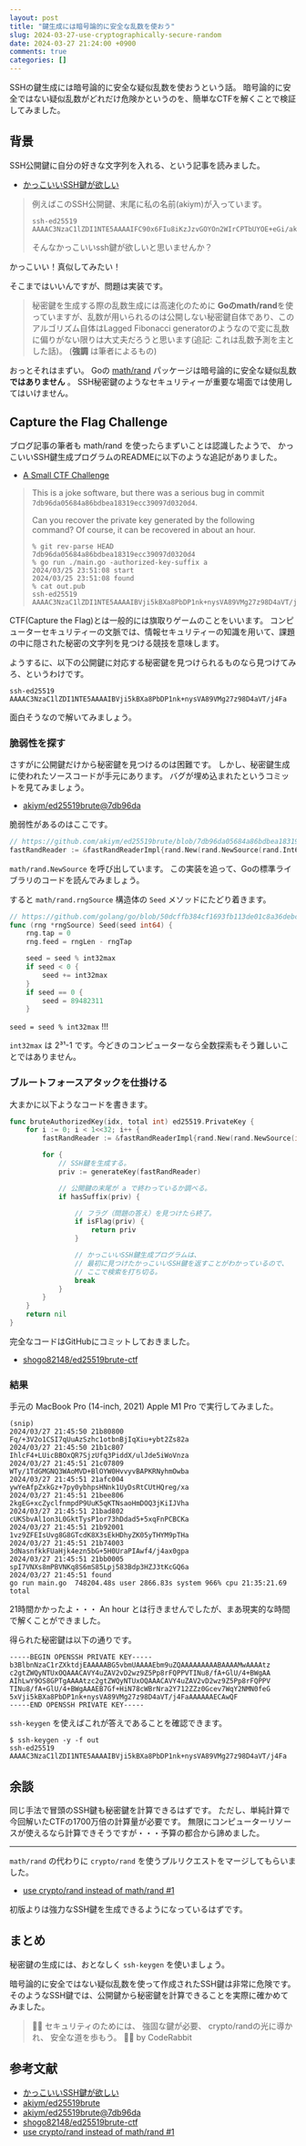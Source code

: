 ```yaml
---
layout: post
title: "鍵生成には暗号論的に安全な乱数を使おう"
slug: 2024-03-27-use-cryptographically-secure-random
date: 2024-03-27 21:24:00 +0900
comments: true
categories: []
---
```


SSHの鍵生成には暗号論的に安全な疑似乱数を使おうという話。
暗号論的に安全ではない疑似乱数がどれだけ危険かというのを、簡単なCTFを解くことで検証してみました。

## 背景

SSH公開鍵に自分の好きな文字列を入れる、という記事を読みました。

- [かっこいいSSH鍵が欲しい](https://blog.akiym.com/entry/2024/03/24/210524)

> 例えばこのSSH公開鍵、末尾に私の名前(akiym)が入っています。
>
> ```
> ssh-ed25519 AAAAC3NzaC1lZDI1NTE5AAAAIFC90x6FIu8iKzJzvGOYOn2WIrCPTbUYOE+eGi/akiym
> ```
>
> そんなかっこいいssh鍵が欲しいと思いませんか？

かっこいい！真似してみたい！

そこまではいいんですが、問題は実装です。

> 秘密鍵を生成する際の乱数生成には高速化のために **Goのmath/rand**を使っていますが、乱数が用いられるのは公開しない秘密鍵自体であり、このアルゴリズム自体はLagged Fibonacci generatorのようなので変に乱数に偏りがない限りは大丈夫だろうと思います(追記: これは乱数予測を主とした話)。
> (**強調** は筆者によるもの)

おっとそれはまずい。
Goの [math/rand](https://pkg.go.dev/math/rand) パッケージは暗号論的に安全な疑似乱数 **ではありません** 。
SSH秘密鍵のようなセキュリティーが重要な場面では使用してはいけません。

## Capture the Flag Challenge

ブログ記事の筆者も math/rand を使ったらまずいことは認識したようで、
かっこいいSSH鍵生成プログラムのREADMEに以下のような追記がありました。

- [A Small CTF Challenge](https://github.com/akiym/ed25519brute?tab=readme-ov-file#a-small-ctf-challenge)

> This is a joke software, but there was a serious bug in commit `7db96da05684a86bdbea18319ecc39097d0320d4`.
>
> Can you recover the private key generated by the following command? Of course, it can be recovered in about an hour.
>
> ```plain
> % git rev-parse HEAD
> 7db96da05684a86bdbea18319ecc39097d0320d4
> % go run ./main.go -authorized-key-suffix a
> 2024/03/25 23:51:08 start
> 2024/03/25 23:51:08 found
> % cat out.pub
> ssh-ed25519 AAAAC3NzaC1lZDI1NTE5AAAAIBVji5kBXa8PbDP1nk+nysVA89VMg27z98D4aVT/j4Fa
> ```

CTF(Capture the Flag)とは一般的には旗取りゲームのことをいいます。
コンピューターセキュリティーの文脈では、情報セキュリティーの知識を用いて、課題の中に隠された秘密の文字列を見つける競技を意味します。

ようするに、以下の公開鍵に対応する秘密鍵を見つけられるものなら見つけてみろ、というわけです。

```plain
ssh-ed25519 AAAAC3NzaC1lZDI1NTE5AAAAIBVji5kBXa8PbDP1nk+nysVA89VMg27z98D4aVT/j4Fa
```

面白そうなので解いてみましょう。

### 脆弱性を探す

さすがに公開鍵だけから秘密鍵を見つけるのは困難です。
しかし、秘密鍵生成に使われたソースコードが手元にあります。
バグが埋め込まれたというコミットを見てみましょう。

- [akiym/ed25519brute@7db96da](https://github.com/akiym/ed25519brute/commit/7db96da05684a86bdbea18319ecc39097d0320d4)

脆弱性があるのはここです。

```go
// https://github.com/akiym/ed25519brute/blob/7db96da05684a86bdbea18319ecc39097d0320d4/main.go#L52
fastRandReader := &fastRandReaderImpl{rand.New(rand.NewSource(rand.Int63()))}
```

`math/rand.NewSource` を呼び出しています。
この実装を追って、Goの標準ライブラリのコードを読んでみましょう。

すると `math/rand.rngSource` 構造体の `Seed` メソッドにたどり着きます。

```go
// https://github.com/golang/go/blob/50dcffb384cf1693fb113de01c8a36debc6086d1/src/math/rand/rng.go#L203-L214
func (rng *rngSource) Seed(seed int64) {
	rng.tap = 0
	rng.feed = rngLen - rngTap

	seed = seed % int32max
	if seed < 0 {
		seed += int32max
	}
	if seed == 0 {
		seed = 89482311
	}
```

`seed = seed % int32max` !!!

`int32max` は 2³¹-1 です。今どきのコンピューターなら全数探索もそう難しいことではありません。

### ブルートフォースアタックを仕掛ける

大まかに以下ようなコードを書きます。

```go
func bruteAuthorizedKey(idx, total int) ed25519.PrivateKey {
    for i := 0; i < 1<<32; i++ {
        fastRandReader := &fastRandReaderImpl{rand.New(rand.NewSource(int64(i)))}

        for {
            // SSH鍵を生成する。
            priv := generateKey(fastRandReader)

            // 公開鍵の末尾が a で終わっているか調べる。
            if hasSuffix(priv) {

                // フラグ（問題の答え）を見つけたら終了。
                if isFlag(priv) {
                    return priv
                }

                // かっこいいSSH鍵生成プログラムは、
                // 最初に見つけたかっこいいSSH鍵を返すことがわかっているので、
                // ここで検索を打ち切る。
                break
            }
        }
    }
    return nil
}
```

完全なコードはGitHubにコミットしておきました。

- [shogo82148/ed25519brute-ctf](https://github.com/shogo82148/ed25519brute-ctf)

### 結果

手元の MacBook Pro (14-inch, 2021) Apple M1 Pro で実行してみました。

```plain
(snip)
2024/03/27 21:45:50 21b80800 Fq/+3V2o1CSI7qUuAzSzhc1otbnBjIqXiu+ybt2Zs82a
2024/03/27 21:45:50 21b1c807 IhlcF4+LUicBBOxQR7SjzUfq3PiddX/ulJde5iWoVnza
2024/03/27 21:45:51 21c07809 WTy/1TdGMGNQ3WAoMVD+BlOYW0HvvyvBAPKRNyhmOwba
2024/03/27 21:45:51 21afc004 ywYeAfpZxkGz+7py0ybhpsHNnk1UyDsRtCUtHQreg/xa
2024/03/27 21:45:51 21bee806 2kgEG+xcZyclfnmpdP9UuK5qKTNsaoHmDOQ3jKiIJVha
2024/03/27 21:45:51 21bad802 cUKSbvAl1on3L0GktTysP1or73hDdad5+5xqFnPCBCKa
2024/03/27 21:45:51 21b92001 1vz9ZFEIsUvg8G8GTcdK8X3sEkHDhyZK05yTHYM9pTHa
2024/03/27 21:45:51 21b74003 3dNasnfkkFUaHjk4ezn5bG+5H0UraPIAwf4/j4ax0gpa
2024/03/27 21:45:51 21bb0005 spI7VNXs8mPBVNKq8S6mS85Lpj583Bdp3HZJ3tKcGQ6a
2024/03/27 21:45:51 found
go run main.go  748204.48s user 2866.83s system 966% cpu 21:35:21.69 total
```

21時間かかったよ・・・
An hour とは行きませんでしたが、まあ現実的な時間で解くことができました。

得られた秘密鍵は以下の通りです。

```plain
-----BEGIN OPENSSH PRIVATE KEY-----
b3BlbnNzaC1rZXktdjEAAAAABG5vbmUAAAAEbm9uZQAAAAAAAAABAAAAMwAAAAtz
c2gtZWQyNTUxOQAAACAVY4uZAV2vD2wz9Z5Pp8rFQPPVTINu8/fA+GlU/4+BWgAA
AIhLwY9OS8GPTgAAAAtzc2gtZWQyNTUxOQAAACAVY4uZAV2vD2wz9Z5Pp8rFQPPV
TINu8/fA+GlU/4+BWgAAAEB7Gf+HiN78cWBrNra2Y712ZZz0Gcev7WqY2NMN0feG
5xVji5kBXa8PbDP1nk+nysVA89VMg27z98D4aVT/j4FaAAAAAAECAwQF
-----END OPENSSH PRIVATE KEY-----
```

`ssh-keygen` を使えばこれが答えであることを確認できます。

```
$ ssh-keygen -y -f out
ssh-ed25519 AAAAC3NzaC1lZDI1NTE5AAAAIBVji5kBXa8PbDP1nk+nysVA89VMg27z98D4aVT/j4Fa
```

## 余談

同じ手法で冒頭のSSH鍵も秘密鍵を計算できるはずです。
ただし、単純計算で今回解いたCTFの1700万倍の計算量が必要です。
無限にコンピューターリソースが使えるなら計算できそうですが・・・予算の都合から諦めました。

---

`math/rand` の代わりに `crypto/rand` を使うプルリクエストをマージしてもらいました。

- [use crypto/rand instead of math/rand #1](https://github.com/akiym/ed25519brute/pull/1)

初版よりは強力なSSH鍵を生成できるようになっているはずです。

## まとめ

秘密鍵の生成には、おとなしく `ssh-keygen` を使いましょう。

暗号論的に安全ではない疑似乱数を使って作成されたSSH鍵は非常に危険です。
そのようなSSH鍵では、公開鍵から秘密鍵を計算できることを実際に確かめてみました。

> 🐰✨ 
> セキュリティのためには、 
> 強固な鍵が必要、 
> crypto/randの光に導かれ、 
> 安全な道を歩もう。 
> 🌟🔑 
> by CodeRabbit

## 参考文献

- [かっこいいSSH鍵が欲しい](https://blog.akiym.com/entry/2024/03/24/210524)
- [akiym/ed25519brute](https://github.com/akiym/ed25519brute)
- [akiym/ed25519brute@7db96da](https://github.com/akiym/ed25519brute/commit/7db96da05684a86bdbea18319ecc39097d0320d4)
- [shogo82148/ed25519brute-ctf](https://github.com/shogo82148/ed25519brute-ctf)
- [use crypto/rand instead of math/rand #1](https://github.com/akiym/ed25519brute/pull/1)
